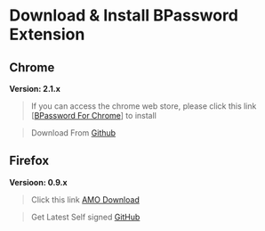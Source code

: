 # Download & Install BPassword Extension

## Chrome

**Version: 2.1.x**

> If you can access the chrome web store, please click this link [[BPassword For Chrome](https://chrome.google.com/webstore/detail/bpassword/bacldcokcfmemiljlckpeokehiloamcj)] to install

> Download From [Github](https://github.com/lanui/BPassword/releases/download/v0.9.3/bpassword_2.10.crx)

## Firefox

**Versioon: 0.9.x**

> Click this link [AMO Download](https://addons.mozilla.org/cn-ZH/firefox/addon/bpassword/)

> Get Latest Self signed [GitHub](https://github.com/lanui/BPassword/releases)
